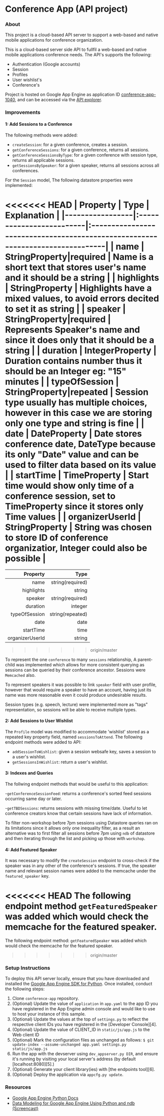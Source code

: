 # Conference App (API project)

### About

This project is a cloud-based API server to support a web-based and native mobile applications for conference organization.

This is a cloud-based server side API to fullfil a web-based and native mobile applications conference needs. The API's supports the following:

- Authentication (Google accounts)
- Session
- Profiles
- User wishlist's
- Conference's

Project is hosted on Google App Engine as application ID [conference-app-1040](https://conference-app-1040.appspot.com), and can be accessed via the [API explorer](https://apis-explorer.appspot.com/apis-explorer/?base=https://conference-app-1040.appspot.com/_ah/api#p/).

### Improvements

####  1: Add Sessions to a Conference

The following methods were added:

- `createSession`: for a given conference, creates a session.
- `getConferenceSessions`: for a given conference, returns all sessions.
- `getConferenceSessionsByType`: for a given conference with session type, returns all applicable sessions.
- `getSessionsBySpeaker`: for a given speaker, returns all sessions across all conferences.

For the `Session` model, The following datastore properties were implemented:

<<<<<<< HEAD
| Property        | Type                     | Explanation                                                                    |
|-----------------|:-------------------------|:-------------------------------------------------------------------------------|
| name            | StringProperty|required  | Name is a short text that stores user's name and it should be a string         |
| highlights      | StringProperty           | Highlights have a mixed values, to avoid errors decited to set it as string    |
| speaker         | StringProperty|required  | Represents Speaker's name and since it does only that it should be a string    |
| duration        | IntegerProperty          | Duration contains number thus it should be an Integer eg: "15" minutes |
| typeOfSession   | StringProperty|repeated  | Session type usually has multiple choices, however in this case we are storing only one type and string is fine |
| date            | DateProperty             | Date stores conference date, DateType because its only "Date" value and can be used to filter data based on its value |
| startTime       | TimeProperty             | Start time would show only time of a conference session, set to TimeProperty since it stores only Time values |
| organizerUserId | StringProperty           | String was chosen to store ID of conference organizatior, Integer could also be possible |
=======
| Property        | Type             |
|-----------------:|------------------:|
| name            | string(required)  |
| highlights      | string           |
| speaker         | string(required)  |
| duration        | integer          |
| typeOfSession   | string(repeated)  |
| date            | date             |
| startTime       | time             |
| organizerUserId | string           |
>>>>>>> origin/master

To represent the one `conference` to many `sessions` relationship, A parent-child was implemented which allows for more consistent querying as sessions can be queried by their conference ancestor. Sessions were `Memcached` also.

To represent speakers it was possible to link `speaker` field with user profile, however that would require a speaker to have an account, having just its name was more reasonable even it could produce undesirable results.

Session types (e.g. speech, lecture) were implemented more as "tags" representation, so sessions will be able to receive multiple types.

#### 2: Add Sessions to User Wishlist

The `Profile` model was modified to accommodate 'wishlist' stored as a repeated key property field, named `sessionsToAttend`.  The following endpoint methods were added to API:

- `addSessionToWishlist`: given a session websafe key, saves a session to a user's wishlist.
- `getSessionsInWishlist`: return a user's wishlist.

#### 3: Indexes and Queries

The follwing endpoint methods that would be useful to this application:

-`getConferenceSessionFeed`: returns a conference's sorted feed sessions occurring same day or later.

-`getTBDSessions`: returns sessions with missing time/date. Useful to let conference creators know that certain sessions have lack of information.

To filter non-workshop before 7pm sessions using Datastore queries ran on its limitations since it allows only one inequality filter, as a result an alternative was to first filter all sessions before 7pm using `ndb` of datastore and then iterating through the list and picking up those with `workshop`.

#### 4: Add Featured Speaker

It was necessary to modify the `createSession` endpoint to cross-check if the speaker was in any other of the conference's sessions. If true, the speaker name and relevant session names were added to the memcache under the `featured_speaker` key.

<<<<<<< HEAD
The following endpoint method `getFeaturedSpeaker` was added which would check the memcache for the featured speaker.
=======
The following endpoint method: `getFeaturedSpeaker` was added which would check the memcache for the featured speaker.
>>>>>>> origin/master

### Setup Instructions

To deploy this API server locally, ensure that you have downloaded and installed the [Google App Engine SDK for Python](https://cloud.google.com/appengine/downloads). Once installed, conduct the following steps:

1. Clone `conference-app` repository.
2. (Optional) Update the value of `application` in `app.yaml` to the app ID you have registered in the App Engine admin console and would like to use to host your instance of this sample.
3. (Optional) Update the values at the top of `settings.py` to reflect the respective client IDs you have registered in the [Developer Console][4].
4. (Optional) Update the value of CLIENT_ID in `static/js/app.js` to the Web client ID
5. (Optional) Mark the configuration files as unchanged as follows: `$ git update-index --assume-unchanged app.yaml settings.py static/js/app.js`
6. Run the app with the devserver using `dev_appserver.py DIR`, and ensure it's running by visiting your local server's address (by default [localhost:8080][5].)
7. (Optional) Generate your client library(ies) with [the endpoints tool][6].
8. (Optional) Deploy the application via `appcfg.py update`.

### Resources

- [Google App Engine Python Docs](https://cloud.google.com/appengine/docs/python/)
- [Data Modeling for Google App Engine Using Python and ndb (Screencast)](https://www.youtube.com/watch?v=xZsxWn58pS0)

